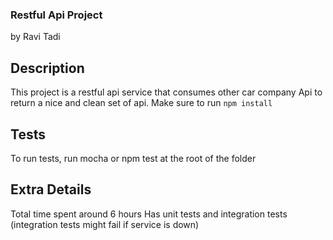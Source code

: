 ### Restful Api Project
by Ravi Tadi

## Description

This project is a restful api service that consumes other car company Api to return a nice and clean set of api.
Make sure to run `npm install`

## Tests
To run tests, run mocha or npm test at the root of the folder

## Extra Details
Total time spent around 6 hours
Has unit tests and integration tests (integration tests might fail if service is down)
